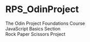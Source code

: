 # RPS_OdinProject

The Odin Project Foundations Course<br>
JavaScript Basics Section<br>
Rock Paper Scissors Project
